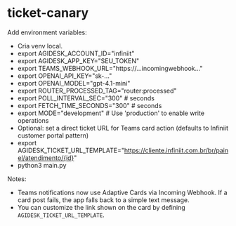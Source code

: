 # ticket-canary

Add environment variables:

- Cria venv local.
- export AGIDESK_ACCOUNT_ID="infiniit"
- export AGIDESK_APP_KEY="SEU_TOKEN"
- export TEAMS_WEBHOOK_URL="https://...incomingwebhook..."
- export OPENAI_API_KEY="sk-..."
- export OPENAI_MODEL="gpt-4.1-mini"
- export ROUTER_PROCESSED_TAG="router:processed"
- export POLL_INTERVAL_SEC="300"  # seconds
- export FETCH_TIME_SECONDS="300"  # seconds
- export MODE="development" # Use 'production' to enable write operations
- Optional: set a direct ticket URL for Teams card action (defaults to Infiniit customer portal pattern)
- export AGIDESK_TICKET_URL_TEMPLATE="https://cliente.infiniit.com.br/br/painel/atendimento/{id}"
- python3 main.py

Notes:
- Teams notifications now use Adaptive Cards via Incoming Webhook. If a card post fails, the app falls back to a simple text message.
- You can customize the link shown on the card by defining `AGIDESK_TICKET_URL_TEMPLATE`.
